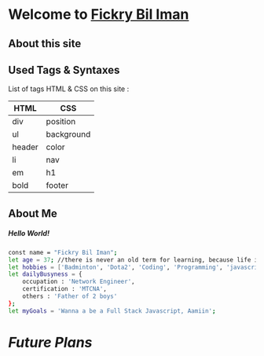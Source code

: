 # Welcome to [Fickry Bil Iman](https://fickrybiliman.github.io/)

## About this site

## Used Tags & Syntaxes

List of tags HTML & CSS on this site :

| HTML      | CSS                   |
| --------- | --------------------  |
| div       | position              |
| ul        | background            |
| header    | color                 |
| li        | nav                   |
| em        | h1                    |
| bold      | footer                |

## About Me

##### Hello World!
```sh
const name = "Fickry Bil Iman";
let age = 37; //there is never an old term for learning, because life is a process of continuous learning unless we are dead.
let hobbies = ['Badminton', 'Dota2', 'Coding', 'Programming', 'javascript', 'web development', 'Network', 'technology'];
let dailyBusyness = {
    occupation : 'Network Engineer',
    certification : 'MTCNA',
    others : 'Father of 2 boys'
};
let myGoals = 'Wanna a be a Full Stack Javascript, Aamiin';
```

# *Future Plans*